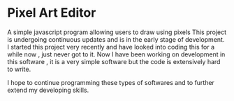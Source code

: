 # Pixel Art Editor 
A simple javascript program allowing users to draw using pixels
This project is undergoing continuous updates and is in the early stage of development.
I started this project very recently and have looked into coding this for 
a while now , just never got to it. Now I have been working on development in this software , it is a very simple software
but the code is extensively hard to write.

I hope to continue programming these types of softwares and to further extend my developing skills.
